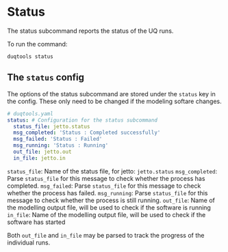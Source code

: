 # Status

The status subcommand reports the status of the UQ runs.

To run the command:

`duqtools status`

## The `status` config

The options of the status subcommand are stored under the `status` key in the config. These only need to be changed if the modeling softare changes.


```yaml
# duqtools.yaml
status: # Configuration for the status subcommand
  status_file: jetto.status
  msg_completed: 'Status : Completed successfully'
  msg_failed: 'Status : Failed'
  msg_running: 'Status : Running'
  out_file: jetto.out
  in_file: jetto.in
```

`status_file`: Name of the status file, for jetto: `jetto.status`
`msg_completed`: Parse `status_file` for this message to check whether the process has completed.
`msg_failed`: Parse `status_file` for this message to check whether the process has failed.
`msg_running`: Parse `status_file` for this message to check whether the process is still running.
`out_file`: Name of the modelling output file, will be used to check if the software is running
`in_file`: Name of the modelling output file, will be used to check if the software has started

Both `out_file` and `in_file` may be parsed to track the progress of the individual runs.
